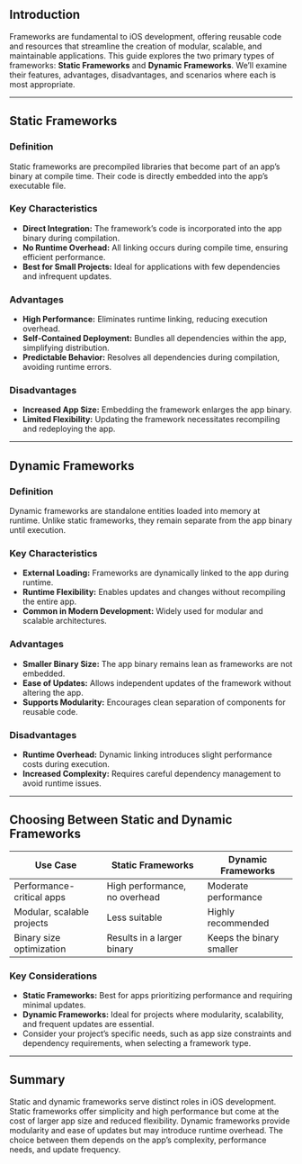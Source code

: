 

## Introduction

Frameworks are fundamental to iOS development, offering reusable code and resources that streamline the creation of modular, scalable, and maintainable applications. This guide explores the two primary types of frameworks: **Static Frameworks** and **Dynamic Frameworks**. We’ll examine their features, advantages, disadvantages, and scenarios where each is most appropriate.

---

## Static Frameworks

### Definition

Static frameworks are precompiled libraries that become part of an app’s binary at compile time. Their code is directly embedded into the app’s executable file.

### Key Characteristics

- **Direct Integration:** The framework’s code is incorporated into the app binary during compilation.
- **No Runtime Overhead:** All linking occurs during compile time, ensuring efficient performance.
- **Best for Small Projects:** Ideal for applications with few dependencies and infrequent updates.

### Advantages

- **High Performance:** Eliminates runtime linking, reducing execution overhead.
- **Self-Contained Deployment:** Bundles all dependencies within the app, simplifying distribution.
- **Predictable Behavior:** Resolves all dependencies during compilation, avoiding runtime errors.

### Disadvantages

- **Increased App Size:** Embedding the framework enlarges the app binary.
- **Limited Flexibility:** Updating the framework necessitates recompiling and redeploying the app.

---

## Dynamic Frameworks

### Definition

Dynamic frameworks are standalone entities loaded into memory at runtime. Unlike static frameworks, they remain separate from the app binary until execution.

### Key Characteristics

- **External Loading:** Frameworks are dynamically linked to the app during runtime.
- **Runtime Flexibility:** Enables updates and changes without recompiling the entire app.
- **Common in Modern Development:** Widely used for modular and scalable architectures.

### Advantages

- **Smaller Binary Size:** The app binary remains lean as frameworks are not embedded.
- **Ease of Updates:** Allows independent updates of the framework without altering the app.
- **Supports Modularity:** Encourages clean separation of components for reusable code.

### Disadvantages

- **Runtime Overhead:** Dynamic linking introduces slight performance costs during execution.
- **Increased Complexity:** Requires careful dependency management to avoid runtime issues.

---

## Choosing Between Static and Dynamic Frameworks

|Use Case|Static Frameworks|Dynamic Frameworks|
|---|---|---|
|Performance-critical apps|High performance, no overhead|Moderate performance|
|Modular, scalable projects|Less suitable|Highly recommended|
|Binary size optimization|Results in a larger binary|Keeps the binary smaller|

### Key Considerations

- **Static Frameworks:** Best for apps prioritizing performance and requiring minimal updates.
- **Dynamic Frameworks:** Ideal for projects where modularity, scalability, and frequent updates are essential.
- Consider your project’s specific needs, such as app size constraints and dependency requirements, when selecting a framework type.

---

## Summary

Static and dynamic frameworks serve distinct roles in iOS development. Static frameworks offer simplicity and high performance but come at the cost of larger app size and reduced flexibility. Dynamic frameworks provide modularity and ease of updates but may introduce runtime overhead. The choice between them depends on the app’s complexity, performance needs, and update frequency.
